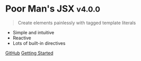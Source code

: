 # Poor Man's JSX <small>v4.0.0</small>

> Create elements painlessly with tagged template literals

- Simple and intuitive
- Reactive
- Lots of built-in directives

[GitHub](https://github.com/lemonadee71/poor-man-jsx/)
[Getting Started](#poor-man39s-jsx)
